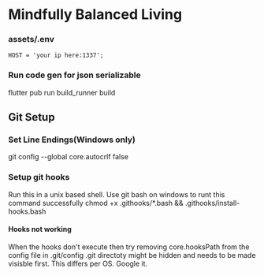 # Mindfully Balanced Living

### assets/.env
````
HOST = 'your ip here:1337';
````

### Run code gen for json serializable
flutter pub run build_runner build

## Git Setup

### Set Line Endings(Windows only)
git config --global core.autocrlf false

### Setup git hooks
Run this in a unix based shell. Use git bash on windows to runt this command successfully
chmod +x .githooks/*.bash && .githooks/install-hooks.bash

#### Hooks not working
When the hooks don't execute then try removing core.hooksPath from the config file in .git/config
.git directoty might be hidden and needs to be made visisble first. This differs per OS. Google it.